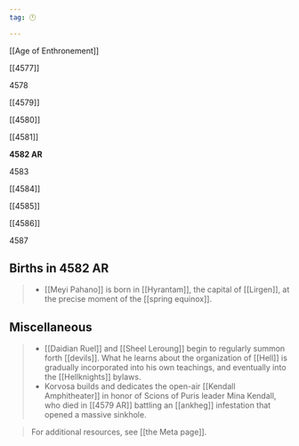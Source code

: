 ```yaml
---
tag: 🕛

---
```

[[Age of Enthronement]]


[[4577]]

4578

[[4579]]

[[4580]]

[[4581]]

**4582 AR**

4583

[[4584]]

[[4585]]

[[4586]]

4587



## Births in 4582 AR

>  - [[Meyi Pahano]] is born in [[Hyrantam]], the capital of [[Lirgen]], at the precise moment of the [[spring equinox]].


## Miscellaneous

>  - [[Daidian Ruel]] and [[Sheel Leroung]] begin to regularly summon forth [[devils]]. What he learns about the organization of [[Hell]] is gradually incorporated into his own teachings, and eventually into the [[Hellknights]] bylaws.
>  - Korvosa builds and dedicates the open-air [[Kendall Amphitheater]] in honor of Scions of Puris leader Mina Kendall, who died in [[4579 AR]] battling an [[ankheg]] infestation that opened a massive sinkhole.

>  For additional resources, see [[the Meta page]].




